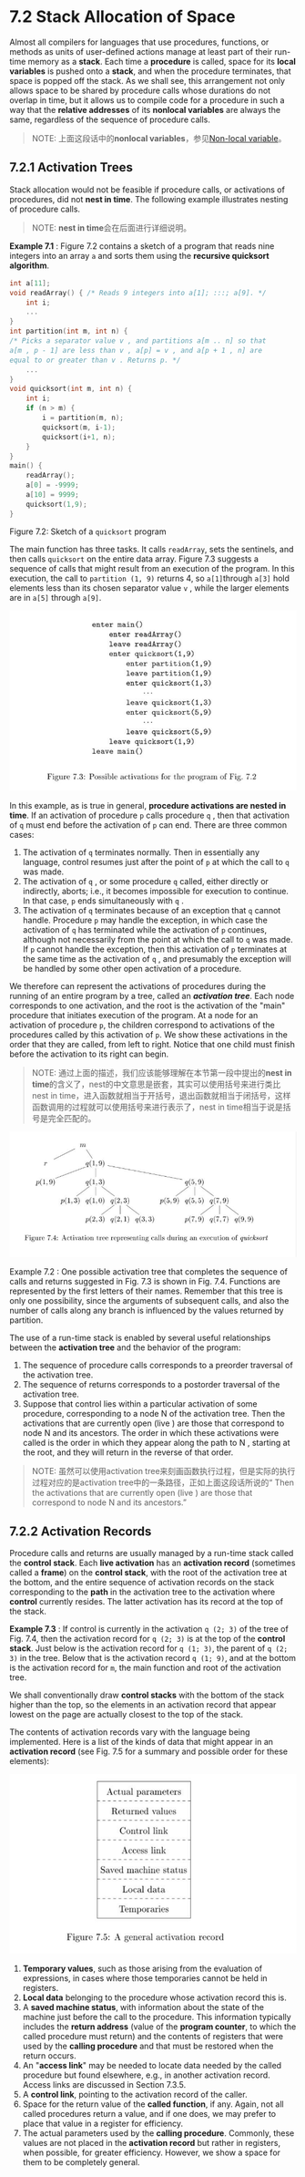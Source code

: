 # 7.2 Stack Allocation of Space

Almost all compilers for languages that use procedures, functions, or methods as units of user-defined actions manage at least part of their run-time memory as a **stack**. Each time a **procedure** is called, space for its **local variables** is pushed onto a **stack**, and when the procedure terminates, that space is popped
off the stack. As we shall see, this arrangement not only allows space to be shared by procedure calls whose durations do not overlap in time, but it allows us to compile code for a procedure in such a way that the **relative addresses** of its **nonlocal variables** are always the same, regardless of the sequence of procedure calls.

> NOTE: 上面这段话中的**nonlocal variables**，参见[Non-local variable](https://en.wikipedia.org/wiki/Non-local_variable)。

## 7.2.1 Activation Trees

Stack allocation would not be feasible if procedure calls, or activations of procedures, did not **nest in time**. The following example illustrates nesting of procedure calls.

> NOTE: **nest in time**会在后面进行详细说明。

**Example 7.1** : Figure 7.2 contains a sketch of a program that reads nine integers into an array `a` and sorts them using the **recursive quicksort algorithm**.

```c
int a[11];
void readArray() { /* Reads 9 integers into a[1]; :::; a[9]. */
    int i;
    ...
}
int partition(int m, int n) {
/* Picks a separator value v , and partitions a[m .. n] so that
a[m , p - 1] are less than v , a[p] = v , and a[p + 1 , n] are
equal to or greater than v . Returns p. */
	...
}
void quicksort(int m, int n) {
    int i;
    if (n > m) {
	    i = partition(m, n);
    	quicksort(m, i-1);
    	quicksort(i+1, n);
	}
}
main() {
    readArray();
    a[0] = -9999;
    a[10] = 9999;
    quicksort(1,9);
}
```

Figure 7.2: Sketch of a `quicksort` program

The main function has three tasks. It calls `readArray`, sets the sentinels, and then calls `quicksort` on the entire data array. Figure 7.3 suggests a sequence of calls that might result from an execution of the program. In this execution, the call to `partition (1, 9)` returns 4, so `a[1]`through `a[3]` hold elements less than its chosen separator value `v` , while the larger elements are in `a[5]` through `a[9]`. 

![](Figure-7.3-Possible-activations-for-the-program-of-Fig-7.2.jpg)



In this example, as is true in general, **procedure activations are nested in time**. If an activation of procedure `p` calls procedure `q` , then that activation of `q` must end before the activation of `p` can end. There are three common cases:

1. The activation of `q` terminates normally. Then in essentially any language, control resumes just after the point of `p` at which the call to `q` was made.
2. The activation of `q` , or some procedure `q` called, either directly or indirectly, aborts; i.e., it becomes impossible for execution to continue. In that case, `p` ends simultaneously with `q` .
3. The activation of `q` terminates because of an exception that `q` cannot handle. Procedure `p` may handle the exception, in which case the activation of `q` has terminated while the activation of `p` continues, although not necessarily from the point at which the call to `q` was made. If `p` cannot handle
   the exception, then this activation of `p` terminates at the same time as the activation of `q` , and presumably the exception will be handled by some other open activation of a procedure.

We therefore can represent the activations of procedures during the running of an entire program by a tree, called an ***activation tree***. Each node corresponds to one activation, and the root is the activation of the "main" procedure that initiates execution of the program. At a node for an activation of procedure `p`,
the children correspond to activations of the procedures called by this activation of `p`. We show these activations in the order that they are called, from left to right. Notice that one child must finish before the activation to its right can begin.

> NOTE: 通过上面的描述，我们应该能够理解在本节第一段中提出的**nest in time**的含义了，nest的中文意思是嵌套，其实可以使用括号来进行类比nest in time，进入函数就相当于开括号，退出函数就相当于闭括号，这样函数调用的过程就可以使用括号来进行表示了，nest in time相当于说是括号是完全匹配的。





![](./Figure-7.4-Activation-tree-representing-calls-during-an-execution-of-quicksort.jpg)

Example 7.2 : One possible activation tree that completes the sequence of calls and returns suggested in Fig. 7.3 is shown in Fig. 7.4. Functions are represented by the first letters of their names. Remember that this tree is only one possibility, since the arguments of subsequent calls, and also the number of calls along any branch is influenced by the values returned by partition. 

The use of a run-time stack is enabled by several useful relationships between the **activation tree** and the behavior of the program:

1. The sequence of procedure calls corresponds to a preorder traversal of the activation tree.
2. The sequence of returns corresponds to a postorder traversal of the activation tree.
3. Suppose that control lies within a particular activation of some procedure, corresponding to a node N of the activation tree. Then the activations that are currently open (live ) are those that correspond to node N and its ancestors. The order in which these activations were called is the order in which they appear along the path to N , starting at the root, and they will return in the reverse of that order.

> NOTE: 虽然可以使用activation tree来刻画函数执行过程，但是实际的执行过程对应的是activation tree中的一条路径，正如上面这段话所说的“ Then the activations that are currently open (live ) are those that correspond to node N and its ancestors.”

## 7.2.2 Activation Records

Procedure calls and returns are usually managed by a run-time stack called the **control stack**. Each **live activation** has an **activation record** (sometimes called a **frame**) on the **control stack**, with the root of the activation tree at the bottom, and the entire sequence of activation records on the stack corresponding to the **path** in the activation tree to the activation where **control** currently resides. The latter activation has its record at the top of the stack.

**Example 7.3** : If control is currently in the activation `q (2; 3)` of the tree of Fig. 7.4, then the activation record for `q (2; 3)` is at the top of the **control stack**. Just below is the activation record for `q (1; 3)`, the parent of `q (2; 3)` in the tree. Below that is the activation record `q (1; 9)`, and at the bottom is the activation record for `m`, the main function and root of the activation tree.

We shall conventionally draw **control stacks** with the bottom of the stack higher than the top, so the elements in an activation record that appear lowest on the page are actually closest to the top of the stack.

The contents of activation records vary with the language being implemented. Here is a list of the kinds of data that might appear in an **activation record** (see Fig. 7.5 for a summary and possible order for these elements):

![](./Figure-7.5-A-general-activation-record.jpg)

1. **Temporary values**, such as those arising from the evaluation of expressions, in cases where those temporaries cannot be held in registers.
2. **Local data** belonging to the procedure whose activation record this is.
3. A **saved machine status**, with information about the state of the machine just before the call to the procedure. This information typically includes the **return address** (value of the **program counter**, to which the called procedure must return) and the contents of registers that were used by the **calling procedure** and that must be restored when the return occurs.
4. An "**access link**" may be needed to locate data needed by the called procedure but found elsewhere, e.g., in another activation record. Access links are discussed in Section 7.3.5.
5. A **control link**, pointing to the activation record of the caller.
6. Space for the return value of the **called function**, if any. Again, not all called procedures return a value, and if one does, we may prefer to place that value in a register for efficiency.
7. The actual parameters used by the **calling procedure**. Commonly, these values are not placed in the **activation record** but rather in registers, when possible, for greater efficiency. However, we show a space for them to be completely general.

